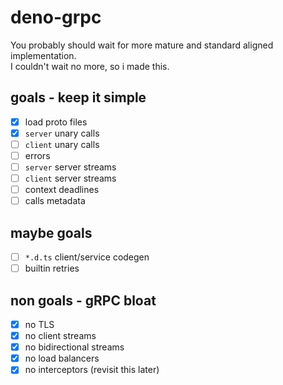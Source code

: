 # deno-grpc

You probably should wait for more mature and standard aligned implementation.  
I couldn't wait no more, so i made this.

## goals - keep it simple

- [x] load proto files
- [x] `server` unary calls
- [ ] `client` unary calls
- [ ] errors
- [ ] `server` server streams
- [ ] `client` server streams
- [ ] context deadlines
- [ ] calls metadata

## maybe goals

- [ ] `*.d.ts` client/service codegen
- [ ] builtin retries

## non goals - gRPC bloat

- [x] no TLS
- [x] no client streams
- [x] no bidirectional streams
- [x] no load balancers
- [x] no interceptors (revisit this later)
